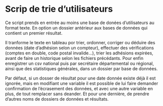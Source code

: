 # Scrip de trie d’utilisateurs

Ce script prends en entrée au moins une base de donées d’utilisateurs au format texte. En option un dossier antérieur aux bases de données qui contient un premier résultat.

Il tranforme le texte en tableau por trier, ordonner, corriger ou déduire des données (date d’adhésion selon un compteur), effectuer des vérifications (comptes en double, code postal invalide…), trier les adhésions expirées, avant de faire un historique selon les fichiers précédants. Pour enfin enregistrer un csv national puis par secrétaire départemental ou régional, ainsi que des statistiques générales, dans un dossier par base de données.

Par défaut, si un dosser de résultat pour une date donnée existe déjà il est ignorée, mais en modifiant une variable il est possible de lui faire demander confirmation de l’écrasement des données, et avec une autre variable en plus, de tout remplacer sans deander. Et pour une dernière, de prendre d’autres noms de dossiers de données et résultats.
